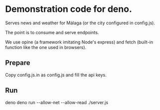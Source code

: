 # Demonstration code for deno.

Serves news and weather for Málaga (or the city configured in config.js).

The point is to consume and serve endpoints.

We use opine (a framework imitating Node's express) and fetch (built-in function like the one used in browsers).


## Prepare

Copy config.js.in as config.js and fill the api keys.

## Run

deno deno run --allow-net --allow-read ./server.js

